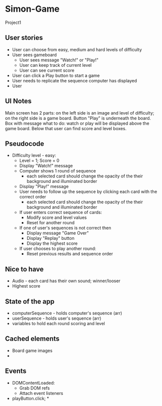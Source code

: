 # Simon-Game
Project1

## User stories
* User can choose from easy, medium and hard levels of difficulty
* User sees gameboard
  * User sees message "Watch!" or "Play!"
  * User can keep track of current level 
  * User can see current score 
* User can click a Play button to start a game
* User needs to replicate the sequence computer has displayed
* User 

## UI Notes
Main screen has 2 parts: on the left side is an image and level of difficulty; on the right side is a game board. Button "Play" is underneath the board. Box with message what to do: watch or play will be displayed above the game board. Below that user can find score and level boxes. 

## Pseudocode
* Difficulty level - easy:
    * Level = 1; Score = 0
    * Display "Watch!" message
    * Computer shows 1 round of sequence 
        * each selected card should change the opacity of the their background and illuminated border
    * Display "Play!" message
    * User needs to follow up the sequence by clicking each card with the correct order
        * each selected card should change the opacity of the their background and illuminated border
    * If user enters correct sequence of cards:
        * Modify score and level values
        * Reset for another round
    * If one of user's sequences is not correct then
        * Display message "Game Over"
        * Display "Replay" button
        * Display the highest score 
    * If user chooses to play another round:
        * Reset previous results and sequence order

## Nice to have
* Audio - each card has their own sound; winner/looser 
* Highest score

## State of the app
* computerSequence - holds computer's sequence (arr)
* userSequence - holds user's sequence (arr)
* variables to hold each round scoring and level 

## Cached elements
* Board game images
* 

## Events
* DOMContentLoaded:
  * Grab DOM refs
  * Attach event listeners
* playButton.click;
  * 
